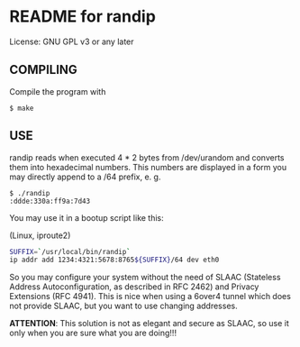 README for randip
=================

License: GNU GPL v3 or any later

COMPILING
---------

Compile the program with

	$ make

USE
---

randip reads when executed 4 * 2 bytes from /dev/urandom and converts them into hexadecimal numbers.
This numbers are displayed in a form you may directly append to a /64 prefix, e. g.

	$ ./randip
	:ddde:330a:ff9a:7d43

You may use it in a bootup script like this:

(Linux, iproute2)

```bash
SUFFIX=`/usr/local/bin/randip`
ip addr add 1234:4321:5678:8765${SUFFIX}/64 dev eth0
```

So you may configure your system without the need of SLAAC (Stateless Address Autoconfiguration, as described in RFC 2462) and Privacy Extensions (RFC 4941).  This is nice when using a 6over4 tunnel which does not provide SLAAC, but you want to use changing addresses.

**ATTENTION**: This solution is not as elegant and secure as SLAAC, so use it only when you are sure what you are doing!!!
